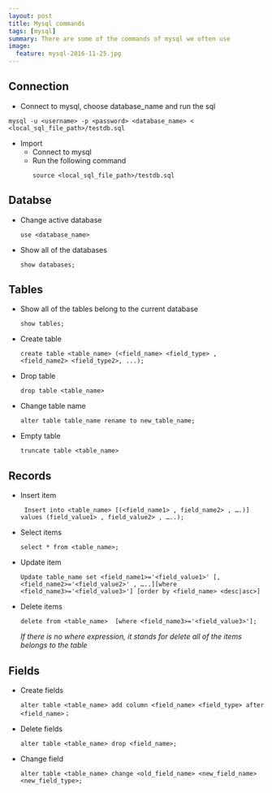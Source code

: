 ```yaml
---
layout: post
title: Mysql commands
tags: [mysql]
summary: There are some of the commands of mysql we often use
image:
  feature: mysql-2016-11-25.jpg
---
```


## Connection

* Connect to mysql, choose database_name and run the sql
<!--lang: bash-->
```
mysql -u <username> -p <password> <database_name> < <local_sql_file_path>/testdb.sql
```

* Import
  - Connect to mysql
  - Run the following command
    <!--lang: bash-->
    ```
    source <local_sql_file_path>/testdb.sql
    ```

## Databse


* Change active database

  <!--lang: bash-->
  ```
  use <database_name>
  ```

* Show all of the databases

  <!--lang: bash-->
  ```
  show databases;
  ```



## Tables
* Show all of the tables belong to the current database
  <!--lang: bash-->
  ```
  show tables;
  ```

* Create table

  <!--lang: bash-->
  ```
  create table <table_name> (<field_name> <field_type> , <field_name2> <field_type2>, ...);
  ```

* Drop table
  <!--lang: bash-->
  ```
  drop table <table_name>
  ```

* Change table name
  <!--lang: bash -->
  ```
  alter table table_name rename to new_table_name;
  ```


* Empty table
  <!--lang: bash -->
  ```
  truncate table <table_name>
  ```

## Records
* Insert item
  <!--lang: bash-->
  ```
   Insert into <table_name> [(<field_name1> , field_name2> , ….)] values (field_value1> , field_value2> , …..);
  ```

* Select items
  <!--lang: bash-->
  ```
  select * from <table_name>;
  ```

* Update item
  <!--lang: bash-->
  ```
  Update table_name set <field_name1>='<field_value1>' [, <field_name2>='<field_value2>' , …..][where <field_name3>='<field_value3>'] [order by <field_name> <desc|asc>]
  ```

* Delete items
  <!--lang: bash-->
  ```
  delete from <table_name>  [where <field_name3>='<field_value3>'];
  ```
  _If there is no where expression, it stands for delete all of the items belongs to the table_

## Fields

* Create fields
  <!--lang: bash-->
  ```
  alter table <table_name> add column <field_name> <field_type> after <field_name>；
  ```

* Delete fields
  <!--lang: bash-->
  ```
  alter table <table_name> drop <field_name>;
  ```

* Change field
  <!--lang: bash-->
  ```
  alter table <table_name> change <old_field_name> <new_field_name> <new_field_type>;
  ```
